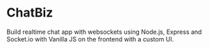 # ChatBiz
Build realtime chat app with websockets using Node.js, Express and Socket.io with Vanilla JS on the frontend with a custom UI.
